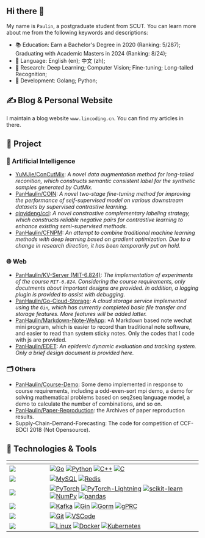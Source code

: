 ## Hi there 👋

My name is `Paulin`, a postgraduate student from SCUT. You can learn more about me from the following keywords and descriptions:
- 📚 Education: Earn a Bachelor's Degree in 2020 (Ranking: 5/287); Graduating with Academic Masters in 2024 (Ranking: 8/24);
- 💬 Language: English (en); 中文 (zh);
- 📄 Research: Deep Learning; Computer Vision; Fine-tuning; Long-tailed Recognition;
- 🧰 Development: Golang; Python;

## ✍️ Blog & Personal Website
I maintain a blog website `www.lincoding.cn`. You can find my articles in there.

## 🔨 Project

### 🧠 Artificial Intelligence
- [YuMJie/ConCutMix](https://github.com/YuMJie/ConCutMix): *A novel data augmentation method for long-tailed reconition, which constructs semantic consistent label for the synthetic samples generated by CutMix.*
- [PanHaulin/COIN](https://github.com/PanHaulin/COIN): *A novel two-stage fine-tuning method for improving the performance of self-supervised model on various downstream datasets by supervised contrastive learning.*
- [qinyideng/ccl](https://github.com/qinyideng/ccl): *A novel constrastive complementary labeling strategy, which constructs reliable negative pairs for contrastive learning to enhance existing semi-supervised methods.*
- [PanHaulin/CFNPM](https://github.com/PanHaulin/COIN): *An attempt to combine traditional machine learning methods with deep learning based on gradient optimization. Due to a change in research direction, it has been temporarily put on hold.*


### 🌐 Web
- [PanHaulin/KV-Server (MIT-6.824)](): *The implementation of experiments of the course `MIT-6.824`. Considering the course requirements, only docutments about important designs are provided. In addition, a logging plugin is provided to assist with debugging.*
- [PanHaulin/Go-Cloud-Storage](https://github.com/PanHaulin/go-cloud-fileserver): *A cloud storage service implemented using the `Gin`, which has currently completed basic file transfer and storage features. More features will be added latter.*
- [PanHaulin/Markdown-Note-WeApp](https://github.com/PanHaulin/Markdown-Note-WeApp): *A Markdown based note wechat mini program, which is easier to record than traditional note software, and easier to read than system sticky notes. Only the codes that I code with js are provided.
- [PanHaulin/EDET](): *An epidemic dynamic evaluation and tracking system. Only a brief design document is provided here.*

### 🗂️ Others
- [PanHaulin/Course-Demo](): Some demo implemented in response to course requirements, including a odd-even-sort mpi demo, a demo for solving mathematical problems based on seq2seq language model, a demo to calculate the number of combinations, and so on.
- [PanHaulin/Paper-Reproduction](https://github.com/PanHaulin/Paper-Reproduction): the Archives of paper reproduction results.
- Supply-Chain-Demand-Forecasting: The code for competition of CCF-BDCI 2018 (Not Opensource). 

## 🔧 Technologies & Tools







|      <div style="width:90px"></div>    |         |
| ----------- | ------------- |
| ![](https://img.shields.io/badge/Programing-success) | [![Go](https://img.shields.io/badge/Go-00ADD8?style=flat-square&logo=Go&logoColor=ffffff)]() [![Python](https://img.shields.io/badge/Python-3776AB?style=flat-square&logo=Python&logoColor=ffffff)]() [![C++](https://img.shields.io/badge/C++-00599C?style=flat-square&logo=cplusplus&logoColor=ffffff)]() [![C](https://img.shields.io/badge/C-A8B9CC?style=flat-square&logo=cplusplus&logoColor=ffffff)]()    |
|![](https://img.shields.io/badge/SQL-success)| [![MySQL](https://img.shields.io/badge/MySQL-4479A1?style=flat-square&logo=mysql&logoColor=ffffff)]() [![Redis](https://img.shields.io/badge/Redis-DC382D?style=flat-square&logo=redis&logoColor=ffffff)]()
| ![](https://img.shields.io/badge/Data_Science-success) | [![PyTorch](https://img.shields.io/badge/PyTorch-EE4C2C?style=flat-square&logo=pytorch&logoColor=ffffff)]() [![PyTorch-Lightning](https://img.shields.io/badge/PyTorch_Lightning-792EE5?style=flat-square&logo=pytorchlightning&logoColor=ffffff)]() [![scikit-learn](https://img.shields.io/badge/scikit--learn-F7931E?style=flat-square&logo=scikitlearn&logoColor=ffffff)]() [![NumPy](https://img.shields.io/badge/NumPy-013243?style=flat-square&logo=Numpy&logoColor=ffffff)]() [![pandas](https://img.shields.io/badge/pandas-150458?style=flat-square&logo=Pandas&logoColor=ffffff)]()    |
| ![](https://img.shields.io/badge/Middleware-success) | [![Kafka](https://img.shields.io/badge/Kafka-231F20?style=flat-square&logo=apachekafka&logoColor=ffffff)]() [![Gin](https://img.shields.io/badge/Gin-00ADD8?style=flat-square&logo=data:logo/gin.png&logoColor=ffffff)]() [![Gorm](https://img.shields.io/badge/Gorm-4A86CF?style=flat-square&logo=Gorm&logoColor=ffffff)]() [![gPRC](https://img.shields.io/badge/gPRC-609926?style=flat-square&logo=gRPC&logoColor=ffffff)]()    |
| ![](https://img.shields.io/badge/Tool-success)       | [![Git](https://img.shields.io/badge/Git-F05032?style=flat-square&logo=git&logoColor=ffffff)]() [![VSCode](https://img.shields.io/badge/Visual_Studio_Code-007ACC?style=flat-square&logo=visualstudiocode&logoColor=ffffff)]()    | 
| ![](https://img.shields.io/badge/System-success)       | [![Linux](https://img.shields.io/badge/Linux-FCC624?style=flat-square&logo=linux&logoColor=000000)]() [![Docker](https://img.shields.io/badge/Docker-2496ED?style=flat-square&logo=Docker&logoColor=ffffff)]() [![Kubernetes](https://img.shields.io/badge/kubernetes-0079C1?style=flat-square&logo=Kubernetes&logoColor=ffffff)]()           |
